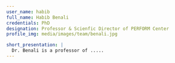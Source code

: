 ```yaml
---
user_name: habib
full_name: Habib Benali
credentials: PhD
designation: Professor & Scienfic Director of PERFORM Center
profile_img: media/images/team/benali.jpg

short_presentation: |
  Dr. Benali is a professor of .....
---
```


